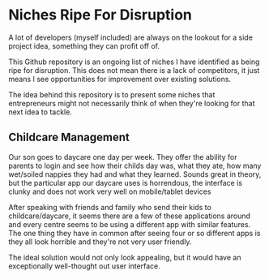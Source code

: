 # Niches Ripe For Disruption

A lot of developers (myself included) are always on the lookout for a side project idea, something they can profit off of.

This Github repository is an ongoing list of niches I have identified as being ripe for disruption. This does not mean there is a lack of competitors, it just means I see opportunities for improvement over existing solutions.

The idea behind this repository is to present some niches that entrepreneurs might not necessarily think of when they're looking for that next idea to tackle.

## Childcare Management

Our son goes to daycare one day per week. They offer the ability for parents to login and see how their childs day was, what they ate, how many wet/soiled nappies they had and what they learned. Sounds great in theory, but the particular app our daycare uses is horrendous, the interface is clunky and does not work very well on mobile/tablet devices

After speaking with friends and family who send their kids to childcare/daycare, it seems there are a few of these applications around and every centre seems to be using a different app with similar features. The one thing they have in common after seeing four or so different apps is they all look horrible and they're not very user friendly.

The ideal solution would not only look appealing, but it would have an exceptionally well-thought out user interface.
